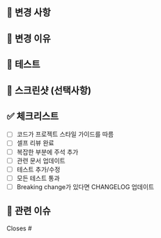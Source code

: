 ## 📝 변경 사항
<!-- 무엇을 변경했는지 간단히 설명해주세요 -->

## 🎯 변경 이유
<!-- 왜 이 변경이 필요한지 설명해주세요 -->

## 🧪 테스트
<!-- 어떻게 테스트했는지 설명해주세요 -->

## 📸 스크린샷 (선택사항)
<!-- UI 변경사항이 있다면 스크린샷을 추가해주세요 -->

## ✅ 체크리스트
- [ ] 코드가 프로젝트 스타일 가이드를 따름
- [ ] 셀프 리뷰 완료
- [ ] 복잡한 부분에 주석 추가
- [ ] 관련 문서 업데이트
- [ ] 테스트 추가/수정
- [ ] 모든 테스트 통과
- [ ] Breaking change가 있다면 CHANGELOG 업데이트

## 🔗 관련 이슈
<!-- 관련 이슈 번호를 적어주세요 (예: #123) -->
Closes #
